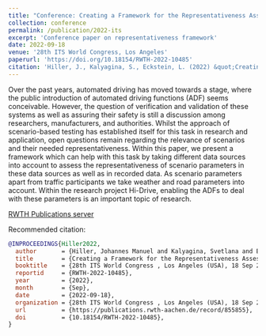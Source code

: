 ```yaml
---
title: "Conference: Creating a Framework for the Representativeness Assessment of Automated Driving Safety Assurance"
collection: conference
permalink: /publication/2022-its
excerpt: 'Conference paper on representativeness framework'
date: 2022-09-18
venue: '28th ITS World Congress, Los Angeles'
paperurl: 'https://doi.org/10.18154/RWTH-2022-10485'
citation: 'Hiller, J., Kalyagina, S., Eckstein, L. (2022) &quot;Creating a Framework for the Representativeness Assessment of Automated Driving Safety Assurance&quot; <i>28th ITS World Congress , Los Angeles (USA)</i>'
---
```

Over the past years, automated driving has moved towards a stage, where the public introduction of automated driving functions (ADF) seems conceivable.
However, the question of verification and validation of these systems as well as assuring their safety is still a discussion among researchers, manufacturers, and authorities.
Whilst the approach of scenario-based testing has established itself for this task in research and application, open questions remain regarding the relevance of scenarios and their needed representativeness.
Within this paper, we present a framework which can help with this task by taking different data sources into account to assess the representativeness of scenario parameters in these data sources as well as in recorded data.
As scenario parameters apart from traffic participants we take weather and road parameters into account.
Within the research project Hi-Drive, enabling the ADFs to deal with these parameters is an important topic of research.

[RWTH Publications server](https://publications.rwth-aachen.de/record/855855/files/855855.pdf)

Recommended citation:
```bibtex
@INPROCEEDINGS{Hiller2022,
  author       = {Hiller, Johannes Manuel and Kalyagina, Svetlana and Eckstein, Lutz},
  title        = {Creating a Framework for the Representativeness Assessment of Automated Driving Safety Assurance},
  booktitle    = {28th ITS World Congress , Los Angeles (USA), 18 Sep 2022 - 22 Sep 2022},
  reportid     = {RWTH-2022-10485},
  year         = {2022},
  month        = {Sep},
  date         = {2022-09-18},
  organization = {28th ITS World Congress , Los Angeles (USA), 18 Sep 2022 - 22 Sep 2022},
  url          = {https://publications.rwth-aachen.de/record/855855},
  doi          = {10.18154/RWTH-2022-10485},
}
```
